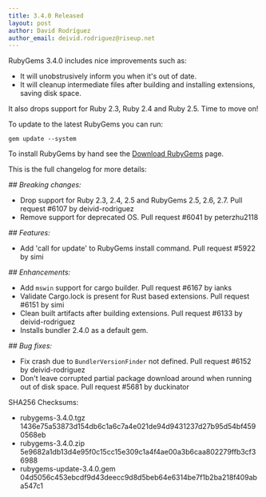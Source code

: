 ```yaml
---
title: 3.4.0 Released
layout: post
author: David Rodríguez
author_email: deivid.rodriguez@riseup.net
---
```


RubyGems 3.4.0 includes nice improvements such as:

* It will unobstrusively inform you when it's out of date.
* It will cleanup intermediate files after building and installing extensions, saving disk space.

It also drops support for Ruby 2.3, Ruby 2.4 and Ruby 2.5. Time to move on!

To update to the latest RubyGems you can run:

    gem update --system

To install RubyGems by hand see the [Download RubyGems][download] page.

This is the full changelog for more details:

_## Breaking changes:_

* Drop support for Ruby 2.3, 2.4, 2.5 and RubyGems 2.5, 2.6, 2.7. Pull
  request #6107 by deivid-rodriguez
* Remove support for deprecated OS. Pull request #6041 by peterzhu2118

_## Features:_

* Add 'call for update' to RubyGems install command. Pull request #5922 by
  simi

_## Enhancements:_

* Add `mswin` support for cargo builder. Pull request #6167 by ianks
* Validate Cargo.lock is present for Rust based extensions. Pull request
  #6151 by simi
* Clean built artifacts after building extensions. Pull request #6133 by
  deivid-rodriguez
* Installs bundler 2.4.0 as a default gem.

_## Bug fixes:_

* Fix crash due to `BundlerVersionFinder` not defined. Pull request #6152
  by deivid-rodriguez
* Don't leave corrupted partial package download around when running out
  of disk space. Pull request #5681 by duckinator


SHA256 Checksums:

* rubygems-3.4.0.tgz  
  1436e75a53873d154db6c1a6c7a4e021de94d9431237d27b95d54bf4590568eb
* rubygems-3.4.0.zip  
  5e9682a1db13d4e95f0c15cc15e309c1a4f4ae00a3b6caa802279ffb3cf36988
* rubygems-update-3.4.0.gem  
  04d5056c453ebcdf9d43deecc9d8d5beb64e6314be7f1b2ba218f409aba547c1


[download]: https://rubygems.org/pages/download

